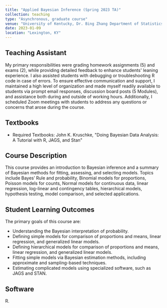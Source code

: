 ```yaml
---
title: "Applied Bayesian Inference (Spring 2023 TA)"
collection: teaching
type: "Asynchronous, graduate course"
venue: "University of Kentucky, Dr. Bing Zhang Department of Statistics"
date: 2023-01-09
location: "Lexington, KY"
---
```


## Teaching Assistant
My primary responsibilities were grading homework assignments (5) and exams (2), while providing detailed feedback to enhance students' leaning experience. I also assisted students with debugging or troubleshooting R code in case of errors. To ensure effective communication and support, I maintained a high level of organization and made myself readily available to students via prompt email responses, discussion board posts (5 Modules), and assistance both during and outside of working hours. Additionally, I scheduled Zoom meetings with students to address any questions or concerns that arose during the course.

## Textbooks
* Required Textbooks: John K. Kruschke, "Doing Bayesian Data Analysis: A Tutorial with R, JAGS, and Stan"

## Course Description
This course provides an introduction to Bayesian inference and a summary of Bayesian methods for fitting, assessing, and selecting models. Topics include Bayes’ Rule and probability, Binomial models for proportions, Poisson models for counts, Normal models for continuous data, linear regression, log-linear and contingency tables, hierarchical models, hypothesis testing, model comparison,
and selected applications.

## Student Learning Outcomes
The primary goals of this course are:

* Understanding the Bayesian interpretation of probability.
* Defining simple models for comparison of proportions and means, linear regression, and generalized linear models.
* Defining hierarchical models for comparison of proportions and means, linear regression, and generalized linear models.
* Fitting simple models via Bayesian estimation methods, including approximate and sampling-based techniques.
* Estimating complicated models using specialized software, such as JAGS and STAN.

## Software
R.
